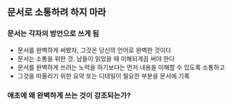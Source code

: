 ## 문서로 소통하려 하지 마라

### 문서는 각자의 방언으로 쓰게 됨

- 문서를 완벽하게 써봤자, 그것은 당신의 언어로 완벽한 것이다
- 문서는 소통을 위한 것. 남들이 읽었을 때 이해되게끔 써야 한다
- 문서를 완벽하게 쓰려는 노력을 하기보다는 먼저 내용을 이해할 수 있도록 소통하고
- 그것을 떠올리기 위한 요약 또는 디테일이 필요한 부분을 문서에 기록

### 애초에 왜 완벽하게 쓰는 것이 강조되는가?